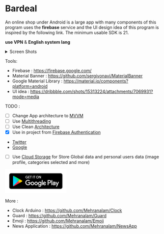 <h1>Bardeal</h1>
  
An online shop under Android is a large app with many components of this program uses 
the **firebase** service and the UI design idea of 
this program is inspired by 
the following link. The minimum usable SDK is 21.



**use VPN** & **English system lang**

<details>
<summary>Screen Shots</summary>
<img src="/screenShots/Screenshot_2022-01-10_13-54-54.png" width="200" height"300"/>
  <img src="screenShots/Screenshot_2022-01-10_13-56-26.png" width="204" height"304"/>
  <img src="/screenShots/Screenshot_Categoris08.png" width="200" height"300"/>
  <img src="/screenShots/2022-02-26_09-12.png" width="200" height"300"/>
</details>

Tools:

- Firebase : https://firebase.google.com/
- Material Banner : https://github.com/sergivonavi/MaterialBanner
- Google Material Library : https://material.io/components?platform=android
- UI idea : https://dribbble.com/shots/15313224/attachments/7069931?mode=media

TODO :

- [ ] Change App architecture to [MVVM](https://en.wikipedia.org/wiki/Model%E2%80%93view%E2%80%93viewmodel)
- [ ] Use [Multithreading](https://developer.android.com/guide/components/processes-and-threads)
- [ ] Use Clean [Architecture](https://www.toptal.com/android/android-apps-mvvm-with-clean-architecture)
- [X] Use in project from [Firebase Authentication](https://firebase.google.com/docs/auth/?authuser=0)
- [Twitter](https://developer.twitter.com/en/docs)
- [Google](https://developers.google.com/android/guides/client-auth?authuser=0)
- [ ] Use [Cloud Storage](https://firebase.google.com/docs/storage/) for Store Global data and personal users data (image profile, categories selected and more)


<div>
  <a href="https://raw.githubusercontent.com/Mehranalam/Bardeal/main/screenShots/beta.txt">
  <img src="/screenShots/google-play-badge.png" width="200" height"300"/>
    </a>
  </div>
  
More :
  - Clock Arduino : https://github.com/Mehranalam/Clock
  - Guard : https://github.com/Mehranalam/Guard
  - Emoji : https://github.com/Mehranalam/Emoji
  - News Application : https://github.com/Mehranalam/NewsApp
